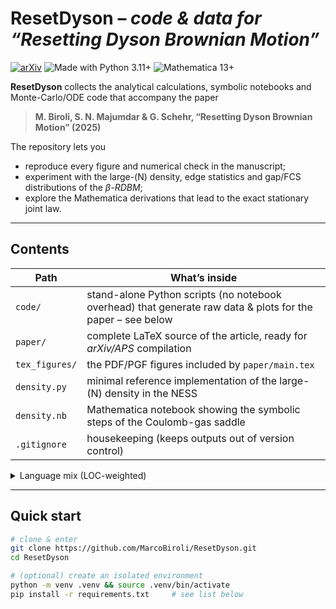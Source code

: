 # ResetDyson – _code & data for “Resetting Dyson Brownian Motion”_

[![arXiv](https://img.shields.io/badge/arXiv-2503.14733-B31B1B.svg)](https://arxiv.org/abs/2503.14733)
![Made with Python 3.11+](https://img.shields.io/badge/Python-3.11%2B-blue)
![Mathematica 13+](https://img.shields.io/badge/Mathematica-13%2B-orange)

**ResetDyson** collects the analytical calculations, symbolic notebooks and Monte-Carlo/ODE code that accompany the paper  
> **M. Biroli, S. N. Majumdar & G. Schehr, “Resetting Dyson Brownian Motion” (2025)** 

The repository lets you

* reproduce every figure and numerical check in the manuscript;  
* experiment with the large-\(N\) density, edge statistics and gap/FCS distributions of the *β-RDBM*;  
* explore the Mathematica derivations that lead to the exact stationary joint law.

---

## Contents

| Path | What’s inside |
|------|---------------|
| `code/` | stand-alone Python scripts (no notebook overhead) that generate raw data & plots for the paper – see below |
| `paper/` | complete LaTeX source of the article, ready for *arXiv/APS* compilation |
| `tex_figures/` | the PDF/PGF figures included by `paper/main.tex` |
| `density.py` | minimal reference implementation of the large-\(N\) density in the NESS |
| `density.nb` | Mathematica notebook showing the symbolic steps of the Coulomb-gas saddle |
| `.gitignore` | housekeeping (keeps outputs out of version control) |

<details>
<summary>Language mix (LOC-weighted)</summary>

- Mathematica ≈40 %  
- TeX ≈32 %  
- Jupyter ≈13 %  
- Python ≈ 8 %  
- Gnuplot ≈ 6 %   :contentReference[oaicite:1]{index=1}
</details>

---

## Quick start

```bash
# clone & enter
git clone https://github.com/MarcoBiroli/ResetDyson.git
cd ResetDyson

# (optional) create an isolated environment
python -m venv .venv && source .venv/bin/activate
pip install -r requirements.txt     # see list below
